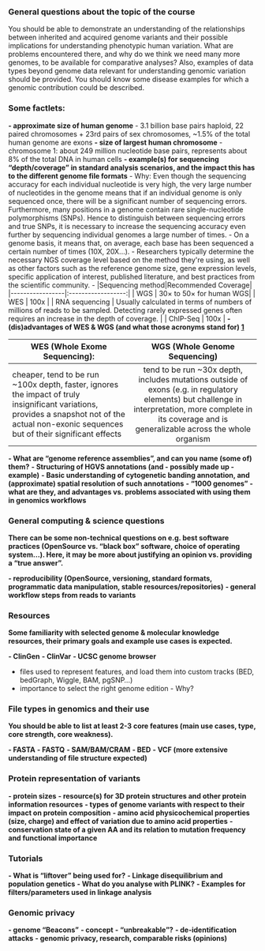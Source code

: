 ### General questions about the topic of the course
You should be able to demonstrate an understanding of the relationships between inherited and acquired genome variants and their possible implications for understanding phenotypic human variation. What are problems encountered there, and why do we think we need many more genomes, to be available for comparative analyses? Also, examples of data types beyond genome data relevant for understanding genomic variation should be provided. You should know some disease examples for which a genomic contribution could be described.

### Some factlets:
**- approximate size of human genome**
    - 3.1 billion base pairs haploid, 22 paired chromosomes + 23rd pairs of sex chromosomes, ~1.5% of the total human genome are exons
**- size of largest human chromosome**
    - chromosome 1: about 249 million nucleotide base pairs, represents about 8% of the total DNA in human cells
**- example(s) for sequencing “depth/coverage” in standard analysis scenarios, and the impact this has to the different genome file formats**
    - Why: Even though the sequencing accuracy for each individual nucleotide is very high, the very large number of nucleotides in the genome means that if an individual genome is only sequenced once, there will be a significant number of sequencing errors. Furthermore, many positions in a genome contain rare single-nucleotide polymorphisms (SNPs). Hence to distinguish between sequencing errors and true SNPs, it is necessary to increase the sequencing accuracy even further by sequencing individual genomes a large number of times. 
    - On a genome basis, it means that, on average, each base has been sequenced a certain number of times (10X, 20X...).
    - Researchers typically determine the necessary NGS coverage level based on the method they're using, as well as other factors such as the reference genome size, gene expression levels, specific application of interest, published literature, and best practices from the scientific community.
    - |Sequencing method|Recommended Coverage|
      |-----------------|:------------------:|
      | WGS | 30× to 50× for human WGS|
      | WES | 100x |
      | RNA sequencing | Usually calculated in terms of numbers of millions of reads to be sampled. Detecting rarely expressed genes often requires an increase in the depth of coverage. |
      | ChIP-Seq  | 100x  |
**- (dis)advantages of WES & WGS (and what those acronyms stand for) [1](https://www.mlo-online.com/molecular/dna-rna/article/13017563/wes-vs-wgs-why-the-exome-isnt-the-whole-story-and-sometimes-when-its-better)**

|WES (Whole Exome Sequencing): | WGS (Whole Genome Sequencing)|  
|------------------------------|:----------------------------:|
| cheaper, tend to be run ~100x depth, faster, ignores the impact of truly insignificant variations, provides a snapshot not of the actual non-exonic sequences but of their significant effects | tend to be run ~30x depth, includes mutations outside of exons (e.g. in regulatory elements) but challenge in interpretation, more complete in its coverage and is generalizable across the whole organism|
    
    
**- What are “genome reference assemblies”, and can you name (some of) them?**
**- Structuring of HGVS annotations (and - possibly made up - example)**
**- Basic understanding of cytogenetic banding annotation, and (approximate) spatial resolution of such annotations**
**- “1000 genomes” - what are they, and advantages vs. problems associated with using them in genomics workflows**
### General computing & science questions
**There can be some non-technical questions on e.g. best software practices (OpenSource vs. “black box” software, choice of operating system…). Here, it may be more about justifying an opinion vs. providing a “true answer”.**

**- reproducibility (OpenSource, versioning, standard formats, programmatic data manipulation, stable resources/repositories)**
**- general workflow steps from reads to variants**
### Resources
**Some familiarity with selected genome & molecular knowledge resources, their primary goals and example use cases is expected.**

**- ClinGen**
**- ClinVar**
**- UCSC genome browser**
  - files used to represent features, and load them into custom tracks (BED, bedGraph, Wiggle, BAM, pgSNP…)
  - importance to select the right genome edition - Why?
  
### File types in genomics and their use
**You should be able to list at least 2-3 core features (main use cases, type, core strength, core weakness).**

**- FASTA**
**- FASTQ**
**- SAM/BAM/CRAM**
**- BED**
**- VCF (more extensive understanding of file structure expected)**

### Protein representation of variants
**- protein sizes**
**- resource(s) for 3D protein structures and other protein information resources**
**- types of genome variants with respect to their impact on protein composition**
**- amino acid physicochemical properties (size, charge) and effect of variation due to amino acid properties**
**- conservation state of a given AA and its relation to mutation frequency and functional importance**

### Tutorials
**- What is “liftover” being used for?**
**- Linkage disequilibrium and population genetics**
  **- What do you analyse with PLINK?**
  **- Examples for filters/parameters used in linkage analysis**
  
### Genomic privacy
**- genome “Beacons”**
  **- concept**
  **- “unbreakable”?**
**- de-identification attacks**
**- genomic privacy, research, comparable risks (opinions)**
